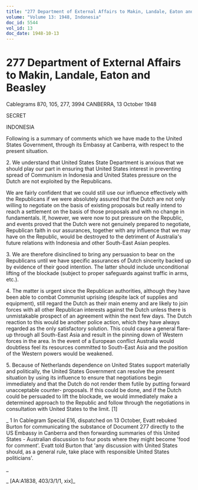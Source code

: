 ```yaml
---
title: "277 Department of External Affairs to Makin, Landale, Eaton and Beasley"
volume: "Volume 13: 1948, Indonesia"
doc_id: 5544
vol_id: 13
doc_date: 1948-10-13
---
```


# 277 Department of External Affairs to Makin, Landale, Eaton and Beasley

Cablegrams 870, 105, 277, 3994 CANBERRA, 13 October 1948

SECRET

INDONESIA

Following is a summary of comments which we have made to the United States Government, through its Embassy at Canberra, with respect to the present situation.

2\. We understand that United States State Department is anxious that we should play our part in ensuring that United States interest in preventing spread of Communism in Indonesia and United States pressure on the Dutch are not exploited by the Republicans.

We are fairly confident that we could still use our influence effectively with the Republicans if we were absolutely assured that the Dutch are not only willing to negotiate on the basis of existing proposals but really intend to reach a settlement on the basis of those proposals and with no change in fundamentals. If, however, we were now to put pressure on the Republic, and events proved that the Dutch were not genuinely prepared to negotiate, Republican faith in our assurances, together with any influence that we may have on the Republic, would be destroyed to the detriment of Australia's future relations with Indonesia and other South-East Asian peoples.

3\. We are therefore disinclined to bring any persuasion to bear on the Republicans until we have specific assurances of Dutch sincerity backed up by evidence of their good intention. The latter should include unconditional lifting of the blockade (subject to proper safeguards against traffic in arms, etc.).

4\. The matter is urgent since the Republican authorities, although they have been able to combat Communist uprising (despite lack of supplies and equipment), still regard the Dutch as their main enemy and are likely to join forces with all other Republican interests against the Dutch unless there is unmistakable prospect of an agreement within the next few days. The Dutch reaction to this would be another police action, which they have always regarded as the only satisfactory solution. This could cause a general flare-up through all South-East Asia and result in the pinning down of Western forces in the area. In the event of a European conflict Australia would doubtless feel its resources committed to South-East Asia and the position of the Western powers would be weakened.

5\. Because of Netherlands dependence on United States support materially and politically, the United States Government can resolve the present situation by using its influence to ensure that negotiations begin immediately and that the Dutch do not render them futile by putting forward unacceptable counter- proposals. If this could be done, and if the Dutch could be persuaded to lift the blockade, we would immediately make a determined approach to the Republic and follow through the negotiations in consultation with United States to the limit. [1]

_ 1 In Cablegram Special E16, dispatched on 13 October, Evatt rebuked Burton for communicating the substance of Document 277 directly to the US Embassy in Canberra and then forwarding summaries of this United States - Australian discussion to four posts where they might become 'food for comment'. Evatt told Burton that 'any discussion with United States should, as a general rule, take place with responsible United States politicians'.

_

_ [AA:A1838, 403/3/1/1, xix]_
